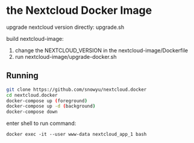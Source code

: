 # the Nextcloud Docker Image

upgrade nextcloud version directly: upgrade.sh

build nextcloud-image: 

1. change the NEXTCLOUD_VERSION in the nextcloud-image/Dockerfile
2. run nextcloud-image/upgrade-docker.sh


## Running

```bash
git clone https://github.com/snowyu/nextcloud.docker
cd nextcloud.docker
docker-compose up (foreground)
docker-compose up -d (background)
docker-compose down
```

enter shell to run command:

    docker exec -it --user www-data nextcloud_app_1 bash



